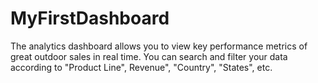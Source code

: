 # MyFirstDashboard
The analytics dashboard allows you to view key performance metrics of great outdoor sales in real time. You can search and filter your data according to "Product Line", Revenue", "Country", "States", etc.
